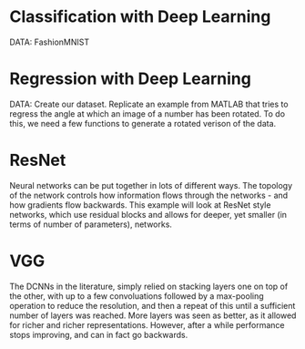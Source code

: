 # Classification with Deep Learning

DATA: FashionMNIST

# Regression with Deep Learning

DATA: Create our dataset. Replicate an example from MATLAB that tries to regress the angle at which an image of a number has been rotated. To do this, we need a few functions to generate a rotated verison of the data.

# ResNet

Neural networks can be put together in lots of different ways. The topology of the network controls how information flows through the networks - and how gradients flow backwards. This example will look at ResNet style networks, which use residual blocks and allows for deeper, yet smaller (in terms of number of parameters), networks.

# VGG

The DCNNs in the literature, simply relied on stacking layers one on top of the other, with up to a few convoluations followed by a max-pooling operation to reduce the resolution, and then a repeat of this until a sufficient number of layers was reached. More layers was seen as better, as it allowed for richer and richer representations. However, after a while performance stops improving, and can in fact go backwards. 
